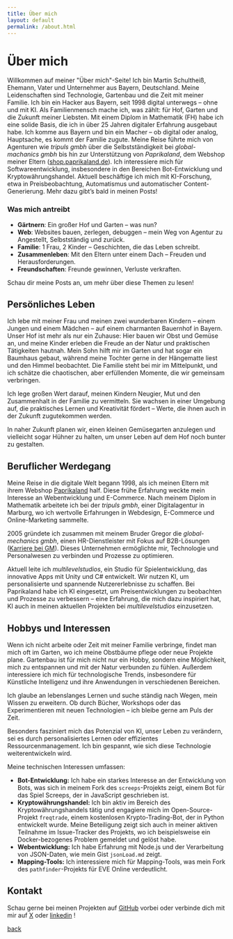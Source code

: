 ```yaml
---
title: Über mich
layout: default
permalink: /about.html
---
```


# Über mich

Willkommen auf meiner "Über mich"-Seite! Ich bin Martin Schultheiß, Ehemann, Vater und Unternehmer aus Bayern, Deutschland. Meine Leidenschaften sind Technologie, Gartenbau und die Zeit mit meiner Familie.
Ich bin ein Hacker aus Bayern, seit 1998 digital unterwegs – ohne und mit KI. Als Familienmensch mache ich, was zählt: für Hof, Garten und die Zukunft meiner Liebsten. Mit einem Diplom in Mathematik (FH) habe ich eine solide Basis, die ich in über 25 Jahren digitaler Erfahrung ausgebaut habe.
Ich komme aus Bayern und bin ein Macher – ob digital oder analog, Hauptsache, es kommt der Familie zugute. Meine Reise führte mich von Agenturen wie *tripuls gmbh* über die Selbstständigkeit bei *global-machanics gmbh* bis hin zur Unterstützung von *Paprikaland*, dem Webshop meiner Eltern ([shop.paprikaland.de](https://shop.paprikaland.de)).
Ich interessiere mich für Softwareentwicklung, insbesondere in den Bereichen Bot-Entwicklung und Kryptowährungshandel.
Aktuell beschäftige ich mich mit KI-Forschung, etwa in Preisbeobachtung, Automatismus und automatischer Content-Generierung. Mehr dazu gibt’s bald in meinen Posts!

### Was mich antreibt
- **Gärtnern**: Ein großer Hof und Garten – was nun?  
- **Web**: Websites bauen, zerlegen, debuggen – mein Weg von Agentur zu Angestellt, Selbstständig und zurück.  
- **Familie**: 1 Frau, 2 Kinder – Geschichten, die das Leben schreibt.  
- **Zusammenleben**: Mit den Eltern unter einem Dach – Freuden und Herausforderungen.  
- **Freundschaften**: Freunde gewinnen, Verluste verkraften.  

Schau dir meine Posts an, um mehr über diese Themen zu lesen!

## Persönliches Leben

Ich lebe mit meiner Frau und meinen zwei wunderbaren Kindern – einem Jungen und einem Mädchen – auf einem charmanten Bauernhof in Bayern. Unser Hof ist mehr als nur ein Zuhause: Hier bauen wir Obst und Gemüse an, und meine Kinder erleben die Freude an der Natur und praktischen Tätigkeiten hautnah. Mein Sohn hilft mir im Garten und hat sogar ein Baumhaus gebaut, während meine Tochter gerne in der Hängematte liest und den Himmel beobachtet. Die Familie steht bei mir im Mittelpunkt, und ich schätze die chaotischen, aber erfüllenden Momente, die wir gemeinsam verbringen.

Ich lege großen Wert darauf, meinen Kindern Neugier, Mut und den Zusammenhalt in der Familie zu vermitteln. Sie wachsen in einer Umgebung auf, die praktisches Lernen und Kreativität fördert – Werte, die ihnen auch in der Zukunft zugutekommen werden. 

In naher Zukunft planen wir, einen kleinen Gemüsegarten anzulegen und vielleicht sogar Hühner zu halten, um unser Leben auf dem Hof noch bunter zu gestalten.

## Beruflicher Werdegang

Meine Reise in die digitale Welt begann 1998, als ich meinen Eltern mit ihrem Webshop [Paprikaland](https://shop.paprikaland.de) half. Diese frühe Erfahrung weckte mein Interesse an Webentwicklung und E-Commerce. Nach meinem Diplom in Mathematik arbeitete ich bei der *tripuls gmbh*, einer Digitalagentur in Marburg, wo ich wertvolle Erfahrungen in Webdesign, E-Commerce und Online-Marketing sammelte.

2005 gründete ich zusammen mit meinem Bruder Gregor die *global-mechanics gmbh*, einen HR-Dienstleister mit Fokus auf B2B-Lösungen ([Karriere bei GM](https://www.global-mechanics.de/karriere)). Dieses Unternehmen ermöglichte mir, Technologie und Personalwesen zu verbinden und Prozesse zu optimieren.

Aktuell leite ich *multilevelstudios*, ein Studio für Spielentwicklung, das innovative Apps mit Unity und C# entwickelt. Wir nutzen KI, um personalisierte und spannende Nutzererlebnisse zu schaffen. Bei Paprikaland habe ich KI eingesetzt, um Preisentwicklungen zu beobachten und Prozesse zu verbessern – eine Erfahrung, die mich dazu inspiriert hat, KI auch in meinen aktuellen Projekten bei *multilevelstudios* einzusetzen.

## Hobbys und Interessen

Wenn ich nicht arbeite oder Zeit mit meiner Familie verbringe, findet man mich oft im Garten, wo ich meine Obstbäume pflege oder neue Projekte plane. Gartenbau ist für mich nicht nur ein Hobby, sondern eine Möglichkeit, mich zu entspannen und mit der Natur verbunden zu fühlen. Außerdem interessiere ich mich für technologische Trends, insbesondere für Künstliche Intelligenz und ihre Anwendungen in verschiedenen Bereichen.

Ich glaube an lebenslanges Lernen und suche ständig nach Wegen, mein Wissen zu erweitern. Ob durch Bücher, Workshops oder das Experimentieren mit neuen Technologien – ich bleibe gerne am Puls der Zeit.

Besonders fasziniert mich das Potenzial von KI, unser Leben zu verändern, sei es durch personalisiertes Lernen oder effizientes Ressourcenmanagement. Ich bin gespannt, wie sich diese Technologie weiterentwickeln wird.

Meine technischen Interessen umfassen:

- **Bot-Entwicklung:** Ich habe ein starkes Interesse an der Entwicklung von Bots, was sich in meinem Fork des `screeps`-Projekts zeigt, einem Bot für das Spiel Screeps, der in JavaScript geschrieben ist.
- **Kryptowährungshandel:** Ich bin aktiv im Bereich des Kryptowährungshandels tätig und engagiere mich im Open-Source-Projekt `freqtrade`, einem kostenlosen Krypto-Trading-Bot, der in Python entwickelt wurde. Meine Beteiligung zeigt sich auch in meiner aktiven Teilnahme im Issue-Tracker des Projekts, wo ich beispielsweise ein Docker-bezogenes Problem gemeldet und gelöst habe.
- **Webentwicklung:** Ich habe Erfahrung mit Node.js und der Verarbeitung von JSON-Daten, wie mein Gist `jsonLoad.md` zeigt.
- **Mapping-Tools:** Ich interessiere mich für Mapping-Tools, was mein Fork des `pathfinder`-Projekts für EVE Online verdeutlicht.

## Kontakt

Schau gerne bei meinen Projekten auf [GitHub](https://github.com/mschultheiss83) vorbei oder verbinde dich mit mir auf [X](https://x.com/SchultheiMartin) oder [linkedin](https://www.linkedin.com/in/martin-schulthei%C3%9F-814870265/) !




[back](./)
